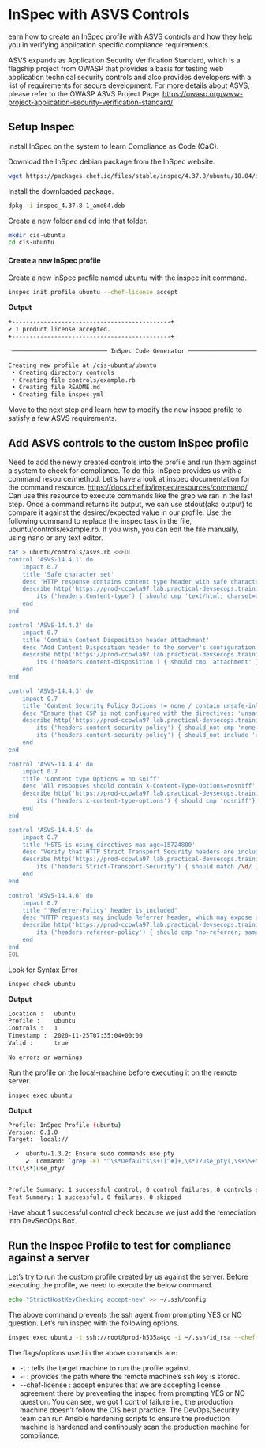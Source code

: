 # InSpec with ASVS Controls
earn how to create an InSpec profile with ASVS controls and how they help you in verifying application specific compliance requirements.

ASVS expands as Application Security Verification Standard, which is a flagship project from OWASP that provides a basis for testing web application technical security controls and also provides developers with a list of requirements for secure development. For more details about ASVS, please refer to the OWASP ASVS Project Page.
https://owasp.org/www-project-application-security-verification-standard/

## Setup Inspec
install InSpec on the system to learn Compliance as Code (CaC).

Download the InSpec debian package from the InSpec website.
```sh
wget https://packages.chef.io/files/stable/inspec/4.37.8/ubuntu/18.04/inspec_4.37.8-1_amd64.deb
```
Install the downloaded package.
```sh
dpkg -i inspec_4.37.8-1_amd64.deb
```
Create a new folder and cd into that folder.
```sh
mkdir cis-ubuntu
cd cis-ubuntu
```
#### Create a new InSpec profile
Create a new InSpec profile named ubuntu with the inspec init command.
```sh
inspec init profile ubuntu --chef-license accept
```
**Output**
```sh
+---------------------------------------------+
✔ 1 product license accepted.
+---------------------------------------------+

 ─────────────────────────── InSpec Code Generator ─────────────────────────── 

Creating new profile at /cis-ubuntu/ubuntu
 • Creating directory controls
 • Creating file controls/example.rb
 • Creating file README.md
 • Creating file inspec.yml
```
Move to the next step and learn how to modify the new inspec profile to satisfy a few ASVS requirements.
## Add ASVS controls to the custom InSpec profile
Need to add the newly created controls into the profile and run them against a system to check for compliance.
To do this, InSpec provides us with a command resource/method.
Let’s have a look at inspec documentation for the command resource. https://docs.chef.io/inspec/resources/command/
Can use this resource to execute commands like the grep we ran in the last step. Once a command returns its output, we can use stdout(aka output) to compare it against the desired/expected value in our profile.
Use the following command to replace the inspec task in the file, ubuntu/controls/example.rb. If you wish, you can edit the file manually, using nano or any text editor.

```sh
cat > ubuntu/controls/asvs.rb <<EOL
control 'ASVS-14.4.1' do
    impact 0.7
    title 'Safe character set'
    desc 'HTTP response contains content type header with safe character set'
    describe http('https://prod-ccpwla97.lab.practical-devsecops.training') do
        its ('headers.Content-type') { should cmp 'text/html; charset=utf-8'}
    end
end

control 'ASVS-14.4.2' do
    impact 0.7
    title 'Contain Content Disposition header attachment'
    desc "Add Content-Disposition header to the server's configuration.","Add 'attachment' directive to the header."
    describe http('https://prod-ccpwla97.lab.practical-devsecops.training') do
        its ('headers.content-disposition') { should cmp 'attachment' }
    end
end

control 'ASVS-14.4.3' do
    impact 0.7
    title 'Content Security Policy Options != none / contain unsafe-inline;unsafe-eval;\* '
    desc "Ensure that CSP is not configured with the directives: 'unsafe-inline', 'unsafe-eval' and wildcards."
    describe http('https://prod-ccpwla97.lab.practical-devsecops.training') do
        its ('headers.content-security-policy') { should_not cmp 'none' }
        its ('headers.content-security-policy') { should_not include 'unsafe-inline;unsafe-eval;\*'}
    end
end

control 'ASVS-14.4.4' do
    impact 0.7
    title 'Content type Options = no sniff'
    desc 'All responses should contain X-Content-Type-Options=nosniff'
    describe http('https://prod-ccpwla97.lab.practical-devsecops.training') do
        its ('headers.x-content-type-options') { should cmp 'nosniff'}
    end
end

control 'ASVS-14.4.5' do
    impact 0.7
    title 'HSTS is using directives max-age=15724800'
    desc 'Verify that HTTP Strict Transport Security headers are included on all responses and for all subdomains, such as Strict-Transport-Security: max-age=15724800; includeSubDomains.'
    describe http('https://prod-ccpwla97.lab.practical-devsecops.training') do
        its ('headers.Strict-Transport-Security') { should match /\d/ }
    end
end

control 'ASVS-14.4.6' do
    impact 0.7
    title "'Referrer-Policy' header is included"
    desc "HTTP requests may include Referrer header, which may expose sensitive information. Referrer-Policy restiricts how much information is sent in the Referer header."
    describe http('https://prod-ccpwla97.lab.practical-devsecops.training') do
        its ('headers.referrer-policy') { should cmp 'no-referrer; same-origin' }
    end
end
EOL
```
Look for Syntax Error
```sh
inspec check ubuntu
```
**Output**
```sh
Location :   ubuntu
Profile :    ubuntu
Controls :   1
Timestamp :  2020-11-25T07:35:04+00:00
Valid :      true

No errors or warnings
```
Run the profile on the local-machine before executing it on the remote server.
```sh
inspec exec ubuntu
```
**Output**
```sh
Profile: InSpec Profile (ubuntu)
Version: 0.1.0
Target:  local://

  ✔  ubuntu-1.3.2: Ensure sudo commands use pty
     ✔  Command: `grep -Ei "^\s*Defaults\s+([^#]+,\s*)?use_pty(,\s+\S+\s*)*(\s+#.*)?$" /etc/sudoers /etc/sudoers.d/*` stdout is expected to match /Defau
lts(\s*)use_pty/


Profile Summary: 1 successful control, 0 control failures, 0 controls skipped
Test Summary: 1 successful, 0 failures, 0 skipped
```
Have about 1 successful control check because we just add the remediation into DevSecOps Box.

## Run the Inspec Profile to test for compliance against a server
Let’s try to run the custom profile created by us against the server.
Before executing the profile, we need to execute the below command.
```sh
echo "StrictHostKeyChecking accept-new" >> ~/.ssh/config
```
The above command prevents the ssh agent from prompting YES or NO question.
Let’s run inspec with the following options.
```sh
inspec exec ubuntu -t ssh://root@prod-h535a4go -i ~/.ssh/id_rsa --chef-license accept
```
The flags/options used in the above commands are:
- -t : tells the target machine to run the profile against.
- -i : provides the path where the remote machine’s ssh key is stored.
- --chef-license : accept ensures that we are accepting license agreement there by preventing the inspec from prompting YES or NO question.
You can see, we got 1 control failure i.e., the production machine doesn’t follow the CIS best practice. The DevOps/Security team can run Ansible hardening scripts to ensure the production machine is hardened and continously scan the production machine for compliance.
